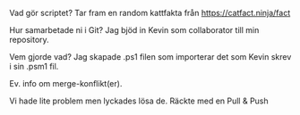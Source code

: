 Vad gör scriptet?
Tar fram en random kattfakta från https://catfact.ninja/fact

Hur samarbetade ni i Git?
Jag bjöd in Kevin som collaborator till min repository. 

Vem gjorde vad?
Jag skapade .ps1 filen som importerar det som Kevin skrev i sin .psm1 fil.

Ev. info om merge-konflikt(er).

Vi hade lite problem men lyckades lösa de. Räckte med en Pull & Push
